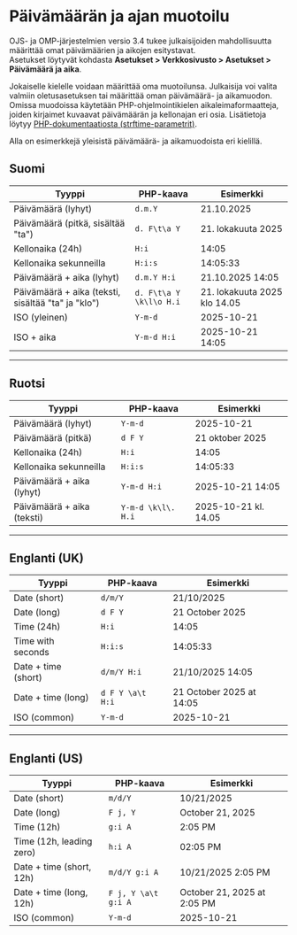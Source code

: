 # Päivämäärän ja ajan muotoilu

OJS- ja OMP-järjestelmien versio 3.4 tukee julkaisijoiden mahdollisuutta määrittää omat päivämäärien ja aikojen esitystavat.  
Asetukset löytyvät kohdasta **Asetukset > Verkkosivusto > Asetukset > Päivämäärä ja aika**.

Jokaiselle kielelle voidaan määrittää oma muotoilunsa. Julkaisija voi valita valmiin oletusasetuksen tai määrittää oman päivämäärä- ja aikamuodon. Omissa muodoissa käytetään PHP-ohjelmointikielen aikaleimaformaatteja, joiden kirjaimet kuvaavat päivämäärän ja kellonajan eri osia.   Lisätietoja löytyy [PHP-dokumentaatiosta (strftime-parametrit)](https://www.php.net/manual/en/function.strftime.php#refsect1-function.strftime-parameters).

Alla on esimerkkejä yleisistä päivämäärä- ja aikamuodoista eri kielillä.

## Suomi

| Tyyppi | PHP-kaava | Esimerkki |
|---|---|---|
| Päivämäärä (lyhyt) | `d.m.Y` | 21.10.2025 |
| Päivämäärä (pitkä, sisältää "ta") | `d. F\t\a Y` | 21. lokakuuta 2025 |
| Kellonaika (24h) | `H:i` | 14:05 |
| Kellonaika sekunneilla | `H:i:s` | 14:05:33 |
| Päivämäärä + aika (lyhyt) | `d.m.Y H:i` | 21.10.2025 14:05 |
| Päivämäärä + aika (teksti, sisältää "ta" ja "klo") | `d. F\t\a Y \k\l\o H.i` | 21. lokakuuta 2025 klo 14.05 |
| ISO (yleinen) | `Y-m-d` | 2025-10-21 |
| ISO + aika | `Y-m-d H:i` | 2025-10-21 14:05 |

---

## Ruotsi

| Tyyppi | PHP-kaava | Esimerkki |
|---|---|---|
| Päivämäärä (lyhyt) | `Y-m-d` | 2025-10-21 |
| Päivämäärä (pitkä) | `d F Y` | 21 oktober 2025 |
| Kellonaika (24h) | `H:i` | 14:05 |
| Kellonaika sekunneilla | `H:i:s` | 14:05:33 |
| Päivämäärä + aika (lyhyt) | `Y-m-d H:i` | 2025-10-21 14:05 |
| Päivämäärä + aika (teksti) | `Y-m-d \k\l\. H.i` | 2025-10-21 kl. 14.05 |

---

## Englanti (UK)

| Tyyppi | PHP-kaava | Esimerkki |
|---|---|---|
| Date (short) | `d/m/Y` | 21/10/2025 |
| Date (long) | `d F Y` | 21 October 2025 |
| Time (24h) | `H:i` | 14:05 |
| Time with seconds | `H:i:s` | 14:05:33 |
| Date + time (short) | `d/m/Y H:i` | 21/10/2025 14:05 |
| Date + time (long) | `d F Y \a\t H:i` | 21 October 2025 at 14:05 |
| ISO (common) | `Y-m-d` | 2025-10-21 |

---

## Englanti (US)

| Tyyppi | PHP-kaava | Esimerkki |
|---|---|---|
| Date (short) | `m/d/Y` | 10/21/2025 |
| Date (long) | `F j, Y` | October 21, 2025 |
| Time (12h) | `g:i A` | 2:05 PM |
| Time (12h, leading zero) | `h:i A` | 02:05 PM |
| Date + time (short, 12h) | `m/d/Y g:i A` | 10/21/2025 2:05 PM |
| Date + time (long, 12h) | `F j, Y \a\t g:i A` | October 21, 2025 at 2:05 PM |
| ISO (common) | `Y-m-d` | 2025-10-21 |


